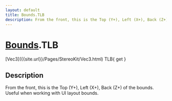 ```yaml
---
layout: default
title: Bounds.TLB
description: From the front, this is the Top (Y+), Left (X+), Back (Z+) of the bounds. Useful when working with UI layout bounds.
---
```

# [Bounds]({{site.url}}/Pages/StereoKit/Bounds.html).TLB

<div class='signature' markdown='1'>
[Vec3]({{site.url}}/Pages/StereoKit/Vec3.html) TLB{ get }
</div>

## Description
From the front, this is the Top (Y+), Left (X+), Back (Z+)
of the bounds. Useful when working with UI layout bounds.

